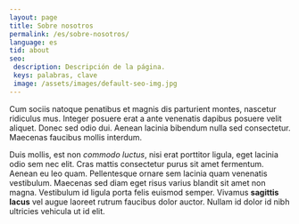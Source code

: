 ```yaml
---
layout: page
title: Sobre nosotros
permalink: /es/sobre-nosotros/
language: es
tid: about
seo:
 description: Descripción de la página.
 keys: palabras, clave
 image: /assets/images/default-seo-img.jpg
---
```

Cum sociis natoque penatibus et magnis dis parturient montes, nascetur ridiculus mus. Integer posuere erat a ante venenatis dapibus posuere velit aliquet. Donec sed odio dui. Aenean lacinia bibendum nulla sed consectetur. Maecenas faucibus mollis interdum.

Duis mollis, est non *commodo luctus*, nisi erat porttitor ligula, eget lacinia odio sem nec elit. Cras mattis consectetur purus sit amet fermentum. Aenean eu leo quam. Pellentesque ornare sem lacinia quam venenatis vestibulum. Maecenas sed diam eget risus varius blandit sit amet non magna. Vestibulum id ligula porta felis euismod semper. Vivamus **sagittis lacus** vel augue laoreet rutrum faucibus dolor auctor. Nullam id dolor id nibh ultricies vehicula ut id elit.
